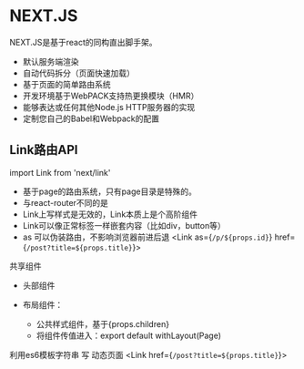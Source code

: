 # NEXT.JS

NEXT.JS是基于react的同构直出脚手架。

- 默认服务端渲染
- 自动代码拆分（页面快速加载）
- 基于页面的简单路由系统
- 开发环境基于WebPACK支持热更换模块（HMR）
- 能够表达或任何其他Node.js HTTP服务器的实现
- 定制您自己的Babel和Webpack的配置

## Link路由API

import Link from 'next/link'

- 基于page的路由系统，只有page目录是特殊的。
- 与react-router不同的是<Link href="/about">
- Link上写样式是无效的，Link本质上是个高阶组件
- Link可以像正常标签一样嵌套内容（比如div，button等）
-  as 可以伪装路由，不影响浏览器前进后退 <Link as={`/p/${props.id}`} href={`/post?title=${props.title}`}> 



共享组件

- 头部组件


- 布局组件：
  - 公共样式组件，基于{props.children}
  - 将组件传值进入：export default withLayout(Page)



利用es6模板字符串 写 动态页面 <Link href={`/post?title=${props.title}`}> 

